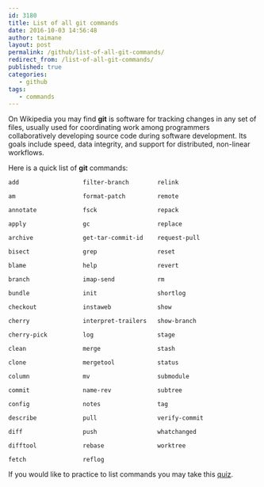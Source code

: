 ```yaml
---
id: 3180
title: List of all git commands
date: 2016-10-03 14:56:48
author: taimane
layout: post
permalink: /github/list-of-all-git-commands/
redirect_from: /list-of-all-git-commands/
published: true
categories:
   - github
tags:
   - commands
---
```

On Wikipedia you may find **git** is software for tracking changes in any set of files, usually used for coordinating work among programmers collaboratively developing source code during software development. Its goals include speed, data integrity, and support for distributed, non-linear workflows.

Here is a quick list of **git** commands:

```
add                  filter-branch        relink 

am                   format-patch         remote 

annotate             fsck                 repack 

apply                gc                   replace 

archive              get-tar-commit-id    request-pull 

bisect               grep                 reset 

blame                help                 revert 

branch               imap-send            rm 

bundle               init                 shortlog 

checkout             instaweb             show 

cherry               interpret-trailers   show-branch 

cherry-pick          log                  stage 

clean                merge                stash 

clone                mergetool            status 

column               mv                   submodule 

commit               name-rev             subtree 

config               notes                tag 

describe             pull                 verify-commit 

diff                 push                 whatchanged 

difftool             rebase               worktree 

fetch                reflog               
```

If you would like to practice to list commands you may take this [quiz](https://programming-review.com/gitquiz).